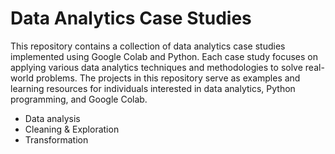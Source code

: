 # Data Analytics Case Studies
This repository contains a collection of data analytics case studies implemented using Google Colab and Python. Each case study focuses on applying various data analytics techniques and methodologies to solve real-world problems. The projects in this repository serve as examples and learning resources for individuals interested in data analytics, Python programming, and Google Colab.
- Data analysis
- Cleaning & Exploration
- Transformation
